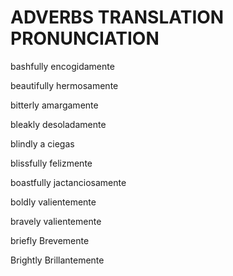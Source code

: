 
# ADVERBS                TRANSLATION                 PRONUNCIATION

bashfully                encogidamente

beautifully              hermosamente

bitterly                 amargamente

bleakly                  desoladamente

blindly                  a ciegas

blissfully               felizmente

boastfully               jactanciosamente

boldly                   valientemente

bravely                  valientemente

briefly                  Brevemente

Brightly                 Brillantemente


